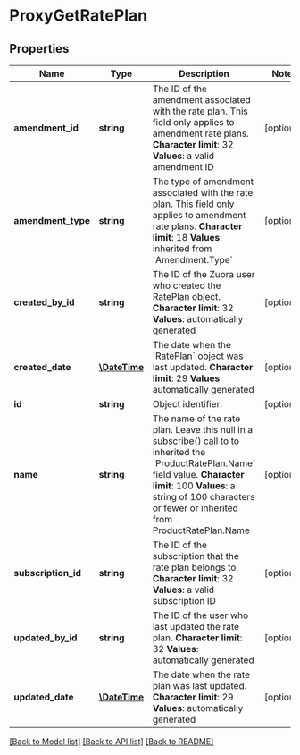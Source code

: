 # ProxyGetRatePlan

## Properties
Name | Type | Description | Notes
------------ | ------------- | ------------- | -------------
**amendment_id** | **string** | The ID of the amendment associated with the rate plan. This field only applies to amendment rate plans. **Character limit**: 32 **Values**: a valid amendment ID | [optional] 
**amendment_type** | **string** | The type of amendment associated with the rate plan. This field only applies to amendment rate plans. **Character limit**: 18 **Values**: inherited from &#x60;Amendment.Type&#x60; | [optional] 
**created_by_id** | **string** | The ID of the Zuora user who created the RatePlan object. **Character limit**: 32 **Values**: automatically generated | [optional] 
**created_date** | [**\DateTime**](\DateTime.md) | The date when the &#x60;RatePlan&#x60; object was last updated. **Character limit**: 29 **Values**: automatically generated | [optional] 
**id** | **string** | Object identifier. | [optional] 
**name** | **string** | The name of the rate plan. Leave this null in a subscribe() call to to inherited the &#x60;ProductRatePlan.Name&#x60; field value. **Character limit**: 100 **Values**: a string of 100 characters or fewer or inherited from ProductRatePlan.Name | [optional] 
**subscription_id** | **string** | The ID of the subscription that the rate plan belongs to. **Character limit**: 32 **Values**: a valid subscription ID | [optional] 
**updated_by_id** | **string** | The ID of the user who last updated the rate plan. **Character limit**: 32 **Values**: automatically generated | [optional] 
**updated_date** | [**\DateTime**](\DateTime.md) | The date when the rate plan was last updated. **Character limit**: 29 **Values**: automatically generated | [optional] 

[[Back to Model list]](../README.md#documentation-for-models) [[Back to API list]](../README.md#documentation-for-api-endpoints) [[Back to README]](../README.md)


